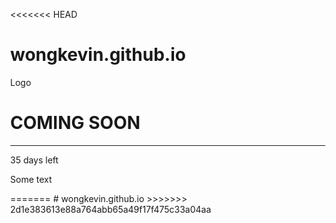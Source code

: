 <<<<<<< HEAD
# wongkevin.github.io
<!DOCTYPE html>
<html>
<style>
body, html {
  height: 100%;
  margin: 0;
}

.bgimg {
  background-image: url('/w3images/forestbridge.jpg');
  height: 100%;
  background-position: center;
  background-size: cover;
  position: relative;
  color: white;
  font-family: "Courier New", Courier, monospace;
  font-size: 25px;
}

.topleft {
  position: absolute;
  top: 0;
  left: 16px;
}

.bottomleft {
  position: absolute;
  bottom: 0;
  left: 16px;
}

.middle {
  position: absolute;
  top: 50%;
  left: 50%;
  transform: translate(-50%, -50%);
  text-align: center;
}

hr {
  margin: auto;
  width: 40%;
}
</style>
<body>

<div class="bgimg">
  <div class="topleft">
    <p>Logo</p>
  </div>
  <div class="middle">
    <h1>COMING SOON</h1>
    <hr>
    <p>35 days left</p>
  </div>
  <div class="bottomleft">
    <p>Some text</p>
  </div>
</div>

</body>
</html>
=======
# wongkevin.github.io
>>>>>>> 2d1e383613e88a764abb65a49f17f475c33a04aa
